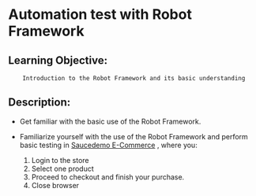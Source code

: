 # Automation test with Robot Framework
## Learning Objective:
        Introduction to the Robot Framework and its basic understanding

## Description:

- Get familiar with the basic use of the Robot Framework.

- Familiarize yourself with the use of the Robot Framework and perform basic testing in [Saucedemo E-Commerce](https://www.saucedemo.com/) , where you:
    1. Login to the store
    2. Select one product
    3. Proceed to checkout and finish your purchase.
    4. Close browser

